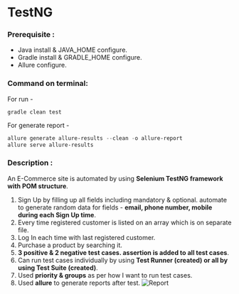 # TestNG

### Prerequisite :
- Java install & JAVA_HOME configure.
- Gradle install & GRADLE_HOME configure.
- Allure configure.

### Command on terminal:

For run -

`gradle clean test`

For generate report -
```powershell
allure generate allure-results --clean -o allure-report
allure serve allure-results
```

### Description : 
An E-Commerce site is automated by using __Selenium TestNG framework with POM structure__.
1. Sign Up by filling up all fields including mandatory & optional. automate to generate random data for fields - __email, phone number, mobile during each Sign Up time__.
2. Every time registered customer is listed on an array which is on separate file.
3. Log In each time with last registered customer.
4. Purchase a product by searching it.
5. __3 positive & 2 negative test cases. assertion is added to all test cases__. 
6. Can run test cases individually by using __Test Runner (created) or all by using Test Suite (created)__.
7. Used __priority & groups__ as per how I  want to run test cases.
8. Used __allure__ to generate reports after test.
![Report](https://user-images.githubusercontent.com/48954330/189481254-0b293a2d-d13e-4570-9a40-65f3c3fbe952.png)

